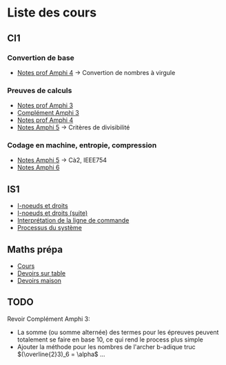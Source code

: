 # Liste des cours

## CI1
### Convertion de base
- [Notes prof Amphi 4](https://github.com/Shewiiii/DL-Maths-Info-PC-L1/blob/main/CI1/25-10-02-amphi04_notes.pdf) $\rightarrow$ Convertion de nombres à virgule

### Preuves de calculs
- [Notes prof Amphi 3](https://github.com/Shewiiii/DL-Maths-Info-PC-L1/blob/main/CI1/25-09-25-amphi03_notes.pdf)
- [Complément Amphi 3](https://github.com/Shewiiii/DL-Maths-Info-PC-L1/blob/main/CI1/25-09-25-mini_notes.md)
- [Notes prof Amphi 4](https://github.com/Shewiiii/DL-Maths-Info-PC-L1/blob/main/CI1/25-10-02-amphi04_notes.pdf)
- [Notes Amphi 5](https://github.com/Shewiiii/DL-Maths-Info-PC-L1/blob/main/CI1/25-10-09-Amphi5.md) $\rightarrow$ Critères de divisibilité


### Codage en machine, entropie, compression
- [Notes Amphi 5](https://github.com/Shewiiii/DL-Maths-Info-PC-L1/blob/main/CI1/25-10-09-Amphi5.md) $\rightarrow$ Cà2, IEEE754
- [Notes Amphi 6](https://github.com/Shewiiii/DL-Maths-Info-PC-L1/blob/main/CI1/25-10-16-Amphi6.md)


## IS1
- [I-noeuds et droits](https://github.com/Shewiiii/DL-Maths-Info-PC-L1/blob/main/IS1/25-09-26-Inoeuds-et-droits.md)
- [I-noeuds et droits (suite)](https://github.com/Shewiiii/DL-Maths-Info-PC-L1/blob/main/IS1/25-10-10-Inoeuds-et-droits-2.md)
- [Interprétation de la ligne de commande](https://github.com/Shewiiii/DL-Maths-Info-PC-L1/blob/main/IS1/25-10-10-Interpretation-ligne-commande.md)
- [Processus du système](https://github.com/Shewiiii/DL-Maths-Info-PC-L1/blob/main/IS1/25-10-24-Des-processus-du-systeme.md)

## Maths prépa
- [Cours](https://github.com/Shewiiii/DL-Maths-Info-PC-L1/tree/main/Maths-sup-prepa/Cours)
- [Devoirs sur table](https://github.com/Shewiiii/DL-Maths-Info-PC-L1/tree/main/Maths-sup-prepa/Devoirs%20au%20lyc%C3%A9e)
- [Devoirs maison](https://github.com/Shewiiii/DL-Maths-Info-PC-L1/tree/main/Maths-sup-prepa/Devoirs%20%C3%A0%20la%20maison)

## TODO
Revoir Complément Amphi 3: 
- La somme (ou somme alternée) des termes pour les épreuves peuvent totalement se faire en base 10, ce qui rend le process plus simple
- Ajouter la méthode pour les nombres de l'archer b-adique truc $(\overline{2}3)_6 = \alpha$ ...
